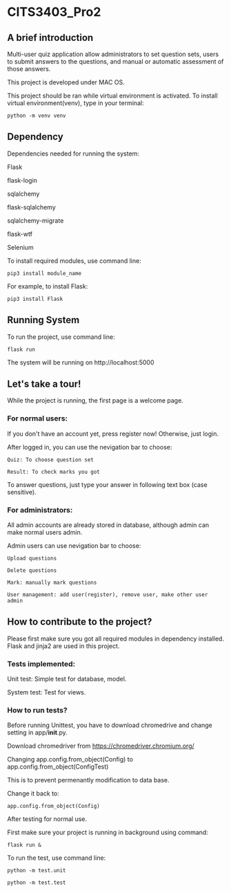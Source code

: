 # CITS3403_Pro2

## A brief introduction
Multi-user quiz application allow administrators to set question sets, users to submit answers to the questions, and manual or automatic assessment of those answers.

This project is developed under MAC OS.

This project should be ran while virtual environment is activated.
To install virtual environment(venv), type in your terminal:

`python -m venv venv`  

## Dependency

Dependencies needed for running the system:

Flask

flask-login

sqlalchemy

flask-sqlalchemy

sqlalchemy-migrate

flask-wtf

Selenium

To install required modules, use command line:

`pip3 install module_name`

For example, to install Flask:

`pip3 install Flask`

## Running System

To run the project, use command line:

`flask run`

The system will be running on http://localhost:5000

## Let's take a tour!

While the project is running, the first page is a welcome page.

### For normal users:


If you don't have an account yet, press register now! Otherwise, just login.

After logged in, you can use the nevigation bar to choose:

    Quiz: To choose question set

    Result: To check marks you got

To answer questions, just type your answer in following text box (case sensitive).

### For administrators:

All admin accounts are already stored in database, although admin can make normal users admin.

Admin users can use nevigation bar to choose:

    Upload questions

    Delete questions

    Mark: manually mark questions

    User management: add user(register), remove user, make other user admin


## How to contribute to the project?

Please first make sure you got all required modules in dependency installed. Flask and jinja2 are used in this project.

### Tests implemented:

Unit test: Simple test for database, model.

System test: Test for views.

### How to run tests?

Before running Unittest, you have to download chromedrive and change setting in app/__init__.py.

Download chromedriver from https://chromedriver.chromium.org/

Changing app.config.from_object(Config) to app.config.from_object(ConfigTest)

This is to prevent permenantly modification to data base.

Change it back to:

`app.config.from_object(Config)`

After testing for normal use.

First make sure your project is running in background using command:

`flask run &`

To run the test, use command line:

`python -m test.unit`

`python -m test.test`
